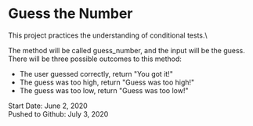 # Guess the Number

This project practices the understanding of conditional tests.\

The method will be called guess_number, and the input will be the guess. There will be three possible outcomes to this method:

* The user guessed correctly, return "You got it!"
* The guess was too high, return "Guess was too high!"
* The guess was too low, return "Guess was too low!"

Start Date: June 2, 2020\
Pushed to Github: July 3, 2020